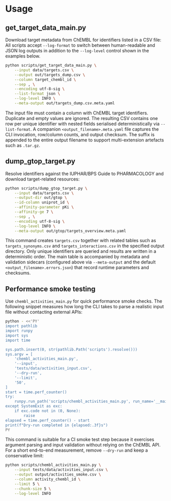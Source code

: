 # Usage

## get_target_data_main.py

Download target metadata from ChEMBL for identifiers listed in a CSV file:
All scripts accept `--log-format` to switch between human-readable and JSON log
outputs in addition to the `--log-level` control shown in the examples below.

```bash
python scripts/get_target_data_main.py \
    --input data/targets.csv \
    --output out/targets_dump.csv \
    --column target_chembl_id \
    --sep , \
    --encoding utf-8-sig \
    --list-format json \
    --log-level INFO \
    --meta-output out/targets_dump.csv.meta.yaml
```

The input file must contain a column with ChEMBL target identifiers. Duplicate
and empty values are ignored. The resulting CSV contains one row per unique
identifier with nested fields serialised deterministically via
``--list-format``. A companion ``<output_filename>.meta.yaml`` file captures the
CLI invocation, row/column counts, and output checksum.  The suffix is appended
to the entire output filename to support multi-extension artefacts such as
``.tar.gz``.

## dump_gtop_target.py

Resolve identifiers against the IUPHAR/BPS Guide to PHARMACOLOGY and download
target-related resources:

```bash
python scripts/dump_gtop_target.py \
    --input data/targets.csv \
    --output-dir out/gtop \
    --id-column uniprot_id \
    --affinity-parameter pKi \
    --affinity-ge 7 \
    --sep , \
    --encoding utf-8-sig \
    --log-level INFO \
    --meta-output out/gtop/targets_overview.meta.yaml
```

This command creates ``targets.csv`` together with related tables such as
``targets_synonyms.csv`` and ``targets_interactions.csv`` in the specified output
directory. Only unique identifiers are queried and results are written in a
deterministic order. The main table is accompanied by metadata and validation
sidecars (configured above via ``--meta-output`` and the default
``<output_filename>.errors.json``) that record runtime parameters and checksums.

## Performance smoke testing

Use ``chembl_activities_main.py`` for quick performance smoke checks. The
following snippet measures how long the CLI takes to parse a realistic input
file without contacting external APIs:

```bash
python - <<'PY'
import pathlib
import runpy
import sys
import time

sys.path.insert(0, str(pathlib.Path('scripts').resolve()))
sys.argv = [
    'chembl_activities_main.py',
    '--input',
    'tests/data/activities_input.csv',
    '--dry-run',
    '--limit',
    '50',
]
start = time.perf_counter()
try:
    runpy.run_path('scripts/chembl_activities_main.py', run_name='__main__')
except SystemExit as exc:
    if exc.code not in (0, None):
        raise
elapsed = time.perf_counter() - start
print(f"Dry-run completed in {elapsed:.3f}s")
PY
```

This command is suitable for a CI smoke test step because it exercises argument
parsing and input validation without relying on the ChEMBL API. For a short
end-to-end measurement, remove ``--dry-run`` and keep a conservative limit:

```bash
python scripts/chembl_activities_main.py \
    --input tests/data/activities_input.csv \
    --output output/activities_smoke.csv \
    --column activity_chembl_id \
    --limit 5 \
    --chunk-size 5 \
    --log-level INFO
```
